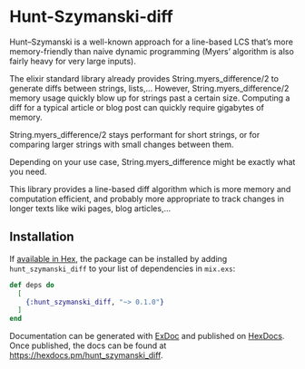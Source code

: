 # Hunt-Szymanski-diff


Hunt–Szymanski is a well-known approach for a line-based LCS that’s more memory-friendly than naive dynamic programming (Myers’ algorithm is also fairly heavy for very large inputs).

The elixir standard library already provides String.myers_difference/2 to generate diffs between strings, lists,...
However, String.myers_difference/2 memory usage quickly blow up for strings past a certain size.
Computing a diff for a typical article or blog post can quickly require gigabytes of memory.

String.myers_difference/2 stays performant for short strings, or for comparing larger strings with small changes between them.

Depending on your use case, String.myers_difference might be exactly what you need.

This library provides a line-based diff algorithm which is more memory and computation efficient, and probably more appropriate to track changes in longer texts like wiki pages, blog articles,... 

## Installation

If [available in Hex](https://hex.pm/docs/publish), the package can be installed
by adding `hunt_szymanski_diff` to your list of dependencies in `mix.exs`:

```elixir
def deps do
  [
    {:hunt_szymanski_diff, "~> 0.1.0"}
  ]
end
```

Documentation can be generated with [ExDoc](https://github.com/elixir-lang/ex_doc)
and published on [HexDocs](https://hexdocs.pm). Once published, the docs can
be found at <https://hexdocs.pm/hunt_szymanski_diff>.

